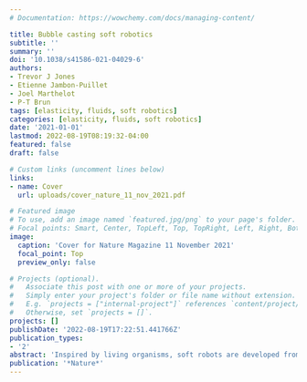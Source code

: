 ```yaml
---
# Documentation: https://wowchemy.com/docs/managing-content/

title: Bubble casting soft robotics
subtitle: ''
summary: ''
doi: '10.1038/s41586-021-04029-6'
authors:
- Trevor J Jones
- Etienne Jambon-Puillet
- Joel Marthelot
- P-T Brun
tags: [elasticity, fluids, soft robotics]
categories: [elasticity, fluids, soft robotics]
date: '2021-01-01'
lastmod: 2022-08-19T08:19:32-04:00
featured: false
draft: false

# Custom links (uncomment lines below)
links: 
- name: Cover
  url: uploads/cover_nature_11_nov_2021.pdf

# Featured image
# To use, add an image named `featured.jpg/png` to your page's folder.
# Focal points: Smart, Center, TopLeft, Top, TopRight, Left, Right, BottomLeft, Bottom, BottomRight.
image:
  caption: 'Cover for Nature Magazine 11 November 2021'
  focal_point: Top
  preview_only: false

# Projects (optional).
#   Associate this post with one or more of your projects.
#   Simply enter your project's folder or file name without extension.
#   E.g. `projects = ["internal-project"]` references `content/project/deep-learning/index.md`.
#   Otherwise, set `projects = []`.
projects: []
publishDate: '2022-08-19T17:22:51.441766Z'
publication_types:
- '2'
abstract: 'Inspired by living organisms, soft robots are developed from intrinsically compliant materials, enabling continuous motions that mimic animal and vegetal movement. In soft robots, the canonical hinges and bolts are replaced by elastomers assembled into actuators programmed to change shape following the application of stimuli, for example pneumatic inflation. The morphing information is typically directly embedded within the shape of these actuators, whose assembly is facilitated by recent advances in rapid prototyping techniques. Yet, these manufacturing processes have limitations in scalability, design flexibility and robustness. Here we demonstrate a new all-in-one methodology for the fabrication and the programming of soft machines. Instead of relying on the assembly of individual parts, our approach harnesses interfacial flows in elastomers that progressively cure to robustly produce monolithic pneumatic actuators whose shape can easily be tailored to suit applications ranging from artificial muscles to grippers. We rationalize the fluid mechanics at play in the assembly of our actuators and model their subsequent morphing. We leverage this quantitative knowledge to program these soft machines and produce complex functionalities, for example sequential motion obtained from a monotonic stimulus. We expect that the flexibility, robustness and predictive nature of our methodology will accelerate the proliferation of soft robotics by enabling the assembly of complex actuators, for example long, tortuous or vascular structures, thereby paving the way towards new functionalities stemming from geometric and material nonlinearities.'
publication: '*Nature*'
---
```


